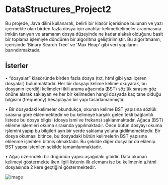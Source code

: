 # DataStructures_Project2
Bu projede, Java dilini kullanarak, belirli bir klasör içerisinde bulunan ve yazı içermekte olan birden
fazla dosya için anahtar kelime/kelimeler aranmasına imkân tanıyan ve aramanın dosya düzeyinde ne
kadar alakalı olduğunu basit bir toplama işlemiyle döndüren bir algoritma geliştirilmiştir. 
Bu algoritmanın, içerisinde 'Binary Search Tree' ve 'Max Heap' gibi veri yapılarını barındırmaktadır.

## İsterler
• “dosyalar” klasöründe birden fazla dosya (txt, html gibi yazı içeren dosyalar) bulunmaktadır.
Her bir dosyayı kelime kelime okuyarak, bu dosyanın içerdiği kelimeleri ikili arama ağacında
(BST) sözlük sırasını göz önüne alarak saklayan ve her bir kelimeden hangi dosyada kaç tane
olduğu bilgisini (frequency) hesaplayan bir yapı tasarlamanmıştır.

• Bir dosyadaki kelimeler okundukça, okunan kelime BST yapısına sözlük sırasına göre eklenmektedir
ve bu kelimeye karşılık gelen tekli bağlantılı listede bu dosya bilgisi (dosya ismi ve frekans)
saklanmaktadır. Ağaca (BST) ekleme işlemleri okuma sırasında yapılmaktadır. Önce bütün dosyayı
okuma işlemini yapıp bu bilgileri ayrı bir yerde saklama yoluna gidilmemektedir. Bir dosya
okuması bitince, bu dosyadaki bütün kelimelerin BST yapısına eklenme işlemleri bitmiş
olmaktadır. Bu şekilde diğer dosyalar da eklenip BST yapısı istenilen şekilde
tamamlanmaktadır.

• Ağaç üzerindeki bir düğümün yapısı aşağıdaki gibidir. Data okunan kelimeyi göstermekte iken
ilgili listenin ilk elemanı ise bu kelimenin a.html dosyasında 2 kere geçtiğini göstermektedir.

![image](https://user-images.githubusercontent.com/61049743/94340332-95088000-0009-11eb-81a8-f4297bf27511.png)

